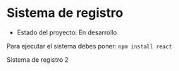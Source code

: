 <h1> Sistema de registro </h1>

- Estado del proyecto: En desarrollo

Para ejecutar el sistema debes poner:
```npm install react```

Sistema de registro 2
